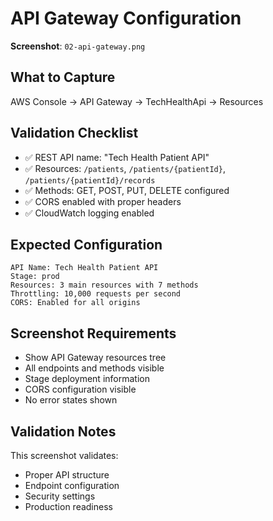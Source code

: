 # API Gateway Configuration

**Screenshot**: `02-api-gateway.png`

## What to Capture
AWS Console → API Gateway → TechHealthApi → Resources

## Validation Checklist
- ✅ REST API name: "Tech Health Patient API"
- ✅ Resources: `/patients`, `/patients/{patientId}`, `/patients/{patientId}/records`
- ✅ Methods: GET, POST, PUT, DELETE configured
- ✅ CORS enabled with proper headers
- ✅ CloudWatch logging enabled

## Expected Configuration
```
API Name: Tech Health Patient API
Stage: prod
Resources: 3 main resources with 7 methods
Throttling: 10,000 requests per second
CORS: Enabled for all origins
```

## Screenshot Requirements
- Show API Gateway resources tree
- All endpoints and methods visible
- Stage deployment information
- CORS configuration visible
- No error states shown

## Validation Notes
This screenshot validates:
- Proper API structure
- Endpoint configuration
- Security settings
- Production readiness
